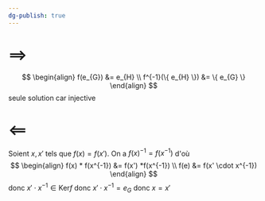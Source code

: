 ```yaml
---
dg-publish: true
---
```



# $\implies$

$$
\begin{align}
f(e_{G}) &= e_{H}  \\
f^{-1}(\{ e_{H} \}) &= \{ e_{G} \}
\end{align}
$$
seule solution car injective

# $\impliedby$

Soient $x,x'$ tels que $f(x)=f(x')$. On a $f(x)^{-1} = f(x^{-1})$ d'où
$$
\begin{align}
f(x) * f(x^{-1}) &= f(x') *f(x^{-1}) \\
f(e) &= f(x' \cdot x^{-1})
\end{align}
$$
donc $x' \cdot x^{-1} \in \text{Ker} f$ donc $x' \cdot x^{-1} = e_{G}$ donc $x = x'$
